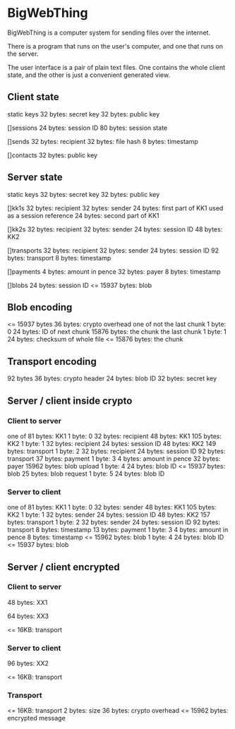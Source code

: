 # BigWebThing

BigWebThing is a computer system for sending files over the internet.

There is a program that runs on the user's computer, and one that runs on the server.

The user interface is a pair of plain text files. One contains the whole client state, and the other is just a convenient generated view.

## Client state

static keys
    32 bytes: secret key
    32 bytes: public key

[]sessions
    24 bytes: session ID
    80 bytes: session state

[]sends
    32 bytes: recipient
    32 bytes: file hash
    8 bytes: timestamp

[]contacts
    32 bytes: public key

## Server state

static keys
    32 bytes: secret key
    32 bytes: public key

[]kk1s
    32 bytes: recipient
    32 bytes: sender
    24 bytes: first part of KK1 used as a session reference
    24 bytes: second part of KK1

[]kk2s
    32 bytes: recipient
    32 bytes: sender
    24 bytes: session ID
    48 bytes: KK2

[]transports
    32 bytes: recipient
    32 bytes: sender
    24 bytes: session ID
    92 bytes: transport
    8 bytes: timestamp

[]payments
    4 bytes: amount in pence
    32 bytes: payer
    8 bytes: timestamp

[]blobs
    24 bytes: session ID
    <= 15937 bytes: blob

## Blob encoding

<= 15937 bytes
    36 bytes: crypto overhead
    one of
        not the last chunk
            1 byte: 0
            24 bytes: ID of next chunk
            15876 bytes: the chunk
        the last chunk
            1 byte: 1
            24 bytes: checksum of whole file
            <= 15876 bytes: the chunk

## Transport encoding

92 bytes
    36 bytes: crypto header
    24 bytes: blob ID
    32 bytes: secret key

## Server / client inside crypto

### Client to server

one of
    81 bytes: KK1
        1 byte: 0
        32 bytes: recipient
        48 bytes: KK1
    105 bytes: KK2
        1 byte: 1
        32 bytes: recipient
        24 bytes: session ID
        48 bytes: KK2
    149 bytes: transport
        1 byte: 2
        32 bytes: recipient
        24 bytes: session ID
        92 bytes: transport
    37 bytes: payment
        1 byte: 3
        4 bytes: amount in pence
        32 bytes: payer
    15962 bytes: blob upload
        1 byte: 4
        24 bytes: blob ID
        <= 15937 bytes: blob
    25 bytes: blob request
        1 byte: 5
        24 bytes: blob ID

### Server to client

one of
    81 bytes: KK1
        1 byte: 0
        32 bytes: sender
        48 bytes: KK1
    105 bytes: KK2
        1 byte: 1
        32 bytes: sender
        24 bytes: session ID
        48 bytes: KK2
    157 bytes: transport
        1 byte: 2
        32 bytes: sender
        24 bytes: session ID
        92 bytes: transport
        8 bytes: timestamp
    13 bytes: payment
        1 byte: 3
        4 bytes: amount in pence
        8 bytes: timestamp
    <= 15962 bytes: blob
        1 byte: 4
        24 bytes: blob ID
        <= 15937 bytes: blob

## Server / client encrypted

### Client to server

48 bytes: XX1 

64 bytes: XX3

<= 16KB: transport

### Server to client

96 bytes: XX2

<= 16KB: transport

### Transport

<= 16KB: transport
    2 bytes: size
    36 bytes: crypto overhead
    <= 15962 bytes: encrypted message
